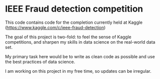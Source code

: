 # IEEE Fraud detection competition

This code contains code for the completion currently held at Kaggle (https://www.kaggle.com/c/ieee-fraud-detection) 


The goal of this project is two-fold: to feel the sense of Kaggle competitions,
and sharpen my skills in data science on the real-world data set.

My primary task here would be to write as clean code as possible and use the
best practices of data science.

I am working on this project in my free time, so updates can be irregular. 
